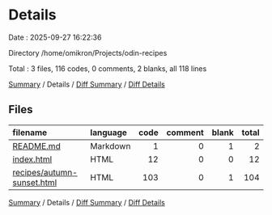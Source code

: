 # Details

Date : 2025-09-27 16:22:36

Directory /home/omikron/Projects/odin-recipes

Total : 3 files,  116 codes, 0 comments, 2 blanks, all 118 lines

[Summary](results.md) / Details / [Diff Summary](diff.md) / [Diff Details](diff-details.md)

## Files
| filename | language | code | comment | blank | total |
| :--- | :--- | ---: | ---: | ---: | ---: |
| [README.md](/README.md) | Markdown | 1 | 0 | 1 | 2 |
| [index.html](/index.html) | HTML | 12 | 0 | 0 | 12 |
| [recipes/autumn-sunset.html](/recipes/autumn-sunset.html) | HTML | 103 | 0 | 1 | 104 |

[Summary](results.md) / Details / [Diff Summary](diff.md) / [Diff Details](diff-details.md)